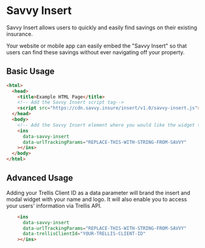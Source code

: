 # Savvy Insert

Savvy Insert allows users to quickly and easily find savings on their existing insurance.

Your website or mobile app can easily embed the "Savvy Insert" so that users can find these savings without ever navigating off your property.

## Basic Usage

```html
<html>
  <head>
    <title>Example HTML Page</title>
    <!-- Add the Savvy Insert script tag-->
    <script src="https://cdn.savvy.insure/insert/v1.0/savvy-insert.js"></script>
  </head>
  <body>
    <!-- Add the Savvy Insert element where you would like the widget to display in your page -->
    <ins
      data-savvy-insert
      data-urlTrackingParams="REPLACE-THIS-WITH-STRING-FROM-SAVVY"
    ></ins>
  </body>
</html>
```

## Advanced Usage

Adding your Trellis Client ID as a data parameter will brand the insert and modal widget with your name and logo. It will also enable you to access your users' information via Trellis API.

```html
    <ins
      data-savvy-insert
      data-urlTrackingParams="REPLACE-THIS-WITH-STRING-FROM-SAVVY"
      data-trellisClientId="YOUR-TRELLIS-CLIENT-ID"
    ></ins>
```

